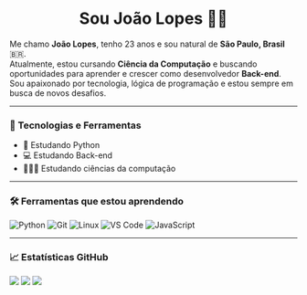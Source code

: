 <h1 align="center">Sou João Lopes 👊🏻</h1>

Me chamo **João Lopes**, tenho 23 anos e sou natural de **São Paulo, Brasil** 🇧🇷.  
Atualmente, estou cursando **Ciência da Computação** e buscando oportunidades para aprender e crescer como desenvolvedor **Back-end**.  
Sou apaixonado por tecnologia, lógica de programação e estou sempre em busca de novos desafios. 

---

### 🚀 Tecnologias e Ferramentas

- 🐍 Estudando Python
- 💻 Estudando Back-end
- 👩🏻‍💻 Estudando ciências da computação

---

### 🛠️ Ferramentas que estou aprendendo

![Python](https://img.shields.io/badge/-Python-3776AB?style=flat&logo=python&logoColor=white)
![Git](https://img.shields.io/badge/-Git-F05032?style=flat&logo=git&logoColor=white)
![Linux](https://img.shields.io/badge/-Linux-FCC624?style=flat&logo=linux&logoColor=black)
![VS Code](https://img.shields.io/badge/-VS%20Code-007ACC?style=flat&logo=visual-studio-code&logoColor=white)
![JavaScript](https://img.shields.io/badge/-JavaScript-fceabb?style=flat&logo=javascript&logoColor=black)

---

### 📈 Estatísticas GitHub

<p align="center">
  <!-- cole os 3 <img src=... /> aqui -->
</p>

<!-- GitHub Stats -->
<img src="https://github-readme-stats.vercel.app/api?username=joaosilveiralopes&show_icons=true&title_color=FF4500&text_color=AAAAAA&icon_color=B22222&bg_color=1A1A1A&border_color=8B0000" />

<!-- Streak Stats -->
<img src="https://github-readme-streak-stats.herokuapp.com/?user=joaosilveiralopes&theme=dark&hide_border=false&ring=FF4500&fire=FF6347&currStreakLabel=B22222&sideNums=AAAAAA&dates=666666&background=1A1A1A" />

<!-- Top Languages -->
<img src="https://github-readme-stats.vercel.app/api/top-langs/?username=joaosilveiralopes&layout=compact&title_color=FF4500&text_color=AAAAAA&bg_color=1A1A1A&border_color=8B0000" />

